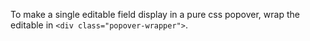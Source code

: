 To make a single editable field display in a pure css popover, wrap the editable in `<div class="popover-wrapper">`.
